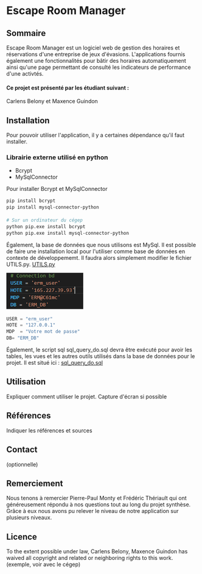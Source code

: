 # Escape Room Manager

## Sommaire
Escape Room Manager est un logiciel web de gestion des horaires et réservations d'une entreprise de jeux d'évasions. L'applications fournis également une fonctionnalités pour bâtir des horaires automatiquement ainsi qu'une page permettant de consulté les indicateurs de performance d'une activtés.

#### Ce projet est présenté par les étudiant suivant :
Carlens Belony et Maxence Guindon

## Installation

Pour pouvoir utiliser l'application, il y a certaines dépendance qu'il faut installer.

### Librairie externe utilisé en python
- Bcrypt
- MySqlConnector

Pour installer Bcrypt et MySqlConnector

```bash
pip install bcrypt
pip install mysql-connector-python

# Sur un ordinateur du cégep
python pip.exe install bcrypt
python pip.exe install mysql-connector-python
```

Également, la base de données que nous utilisons est MySql. Il est possible de faire une installation local pour l'utiliser comme base de données en contexte de développememt. Il faudra alors simplement modifier le fichier UTILS.py. [UTILS.py](/dev/app/DAO/UTILS.py)

![Image montrant les information utilisable dans UTILS](/C61/Sprint3/doc/MySQL_UTILS.PNG)

```python
USER = "erm_user"
HOTE = "127.0.0.1"
MDP  = "Votre mot de passe"
DB= "ERM_DB"
```

Également, le script sql sql_query_do.sql devra être exécuté pour avoir les tables, les vues et les autres outils utilisés dans la base de données pour le projet. Il est situé ici : [sql_query_do.sql](/C61/Sprint1/doc/sql/sql_query_do.sql)

## Utilisation
Expliquer comment utiliser le projet.
Capture d'écran si possible

## Références
Indiquer les références et sources

## Contact
(optionnelle)

## Remerciement
Nous tenons à remercier Pierre-Paul Monty et Frédéric Thériault qui ont généreusement répondu à nos questions tout au long du projet synthèse. Grâce à eux nous avons pu relever le niveau de notre application sur plusieurs niveaux.

## Licence
To the extent possible under law, Carlens Belony, Maxence Guindon has waived all copyright and related or neighboring rights to this work. (exemple, voir avec le cégep)



